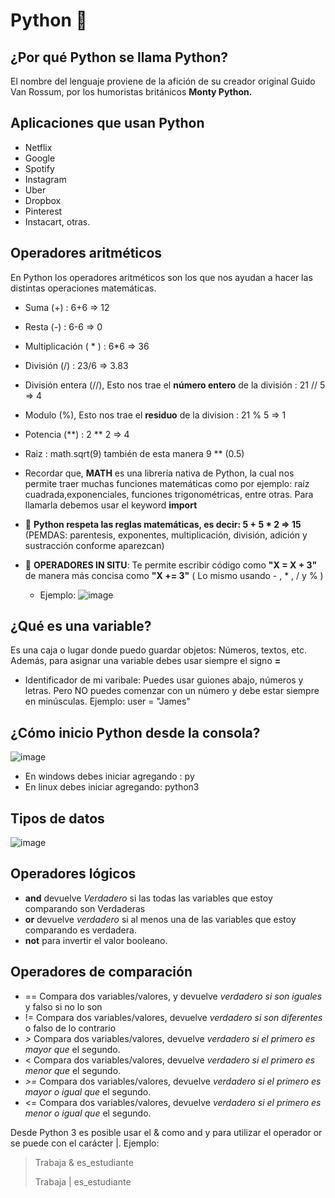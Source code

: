 # Python 🐍
## ¿Por qué Python se llama Python? 
El nombre del lenguaje proviene de la afición de su creador original Guido Van Rossum, por los humoristas británicos **Monty Python.**
## Aplicaciones que usan Python
* Netflix
* Google
* Spotify
* Instagram
* Uber
* Dropbox
* Pinterest
* Instacart, otras.
## Operadores aritméticos 
En Python los operadores aritméticos son los que nos ayudan a hacer las distintas operaciones matemáticas.
- Suma (+) : 6+6 ⇒ 12
- Resta (-) : 6-6 ⇒ 0
- Multiplicación ( * ) : 6*6 ⇒ 36
- División (/) : 23/6 ⇒ 3.83
- División entera (//), Esto nos trae el **número entero** de la división : 21 // 5 ⇒ 4
- Modulo (%), Esto nos trae el **residuo** de la division : 21 % 5 ⇒ 1
- Potencia (**) : 2 ** 2 ⇒ 4
- Raiz : math.sqrt(9) también de esta manera 9 ** (0.5)
- Recordar que, **MATH** es una librería nativa de Python, la cual nos permite traer muchas funciones matemáticas como por ejemplo: raíz cuadrada,exponenciales, funciones trigonométricas, entre otras. Para llamarla debemos usar el keyword **import**

- 📑 **Python respeta las reglas matemáticas, es decir: 5 + 5 * 2 ⇒ 15**  (PEMDAS: parentesis, exponentes, multiplicación, división, adición y sustracción conforme aparezcan)

- 👀 **OPERADORES IN SITU**: Te permite escribir código como **"X = X + 3"** de manera más concisa como **"X += 3"** ( Lo mismo usando - , * , / y % )
  - Ejemplo: ![image](https://user-images.githubusercontent.com/21746170/130534914-e5187a8f-3aeb-4583-84b5-3730f3ecb038.png)

## ¿Qué es una variable?
Es una caja o lugar donde puedo guardar objetos: Números, textos, etc. Además, para asignar una variable debes usar siempre el signo **=**
- Identificador de mi varibale: Puedes usar guiones abajo, números y letras. Pero NO puedes comenzar con un número y debe estar siempre en minúsculas. Ejemplo:  user = "James"

## ¿Cómo inicio Python desde la consola?
![image](https://user-images.githubusercontent.com/21746170/130538286-316869a2-ebec-4b5f-8aaf-eb4cded53561.png)
- En windows debes iniciar agregando : py
- En linux debes iniciar agregando: python3

## Tipos de datos
![image](https://user-images.githubusercontent.com/21746170/130538900-bde691f3-a98a-4e2d-9734-7a2c1adcf587.png)

## Operadores lógicos
- **and** devuelve *Verdadero* si las todas las variables que estoy comparando son Verdaderas
- **or** devuelve *verdadero* si al menos una de las variables que estoy comparando es verdadera.
- **not**  para invertir el valor booleano.
## Operadores de comparación
- == Compara dos variables/valores, y devuelve *verdadero si son iguales* y falso si no lo son
- != Compara dos variables/valores, devuelve *verdadero si son diferentes* o falso de lo contrario
- *>* Compara dos variables/valores, devuelve *verdadero si el primero es mayor que* el segundo.
- < Compara dos variables/valores, devuelve *verdadero si el primero es menor que* el segundo.
- *>=*  Compara dos variables/valores, devuelve *verdadero si el primero es mayor o igual que* el segundo.
- <= Compara dos variables/valores, devuelve *verdadero si el primero es menor o igual que* el segundo.


 Desde Python 3 es posible usar el & como and y para utilizar el operador or se puede con el carácter |. Ejemplo: 
> Trabaja & es_estudiante
>>
> Trabaja | es_estudiante
